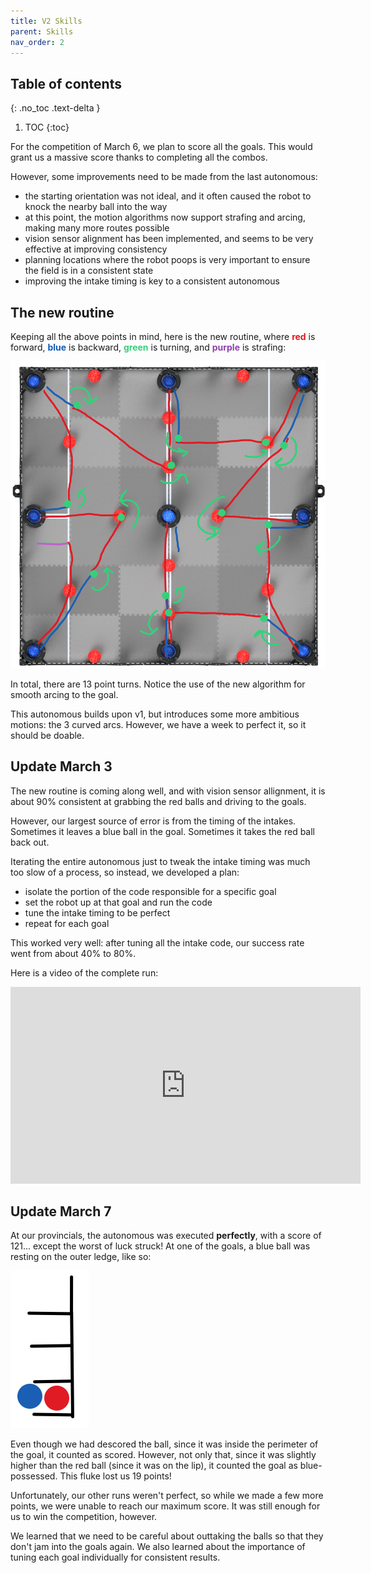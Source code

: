 ```yaml
---
title: V2 Skills
parent: Skills
nav_order: 2
---
```


<!-- prettier-ignore-start -->
## Table of contents
{: .no_toc .text-delta }
1. TOC 
{:toc}

<!-- prettier-ignore-end -->

For the competition of March 6, we plan to score all the goals. This would grant
us a massive score thanks to completing all the combos.

However, some improvements need to be made from the last autonomous:

- the starting orientation was not ideal, and it often caused the robot to knock
  the nearby ball into the way
- at this point, the motion algorithms now support strafing and arcing, making
  many more routes possible
- vision sensor alignment has been implemented, and seems to be very effective
  at improving consistency
- planning locations where the robot poops is very important to ensure the field
  is in a consistent state
- improving the intake timing is key to a consistent autonomous

## The new routine

Keeping all the above points in mind, here is the new routine, where
<span style="color: #e11720; font-weight: bold">red</span> is forward,
<span style="color: #135bb5; font-weight: bold">blue</span> is backward,
<span style="color: #34d07a; font-weight: bold">green</span> is turning, and
<span style="color: #9141ac; font-weight: bold">purple</span> is strafing:

![](images/skills-v2.png)

In total, there are 13 point turns. Notice the use of the new algorithm for
smooth arcing to the goal.

This autonomous builds upon v1, but introduces some more ambitious motions: the
3 curved arcs. However, we have a week to perfect it, so it should be doable.

## Update March 3

The new routine is coming along well, and with vision sensor allignment, it is
about 90% consistent at grabbing the red balls and driving to the goals.

However, our largest source of error is from the timing of the intakes.
Sometimes it leaves a blue ball in the goal. Sometimes it takes the red ball
back out.

Iterating the entire autonomous just to tweak the intake timing was much too
slow of a process, so instead, we developed a plan:

- isolate the portion of the code responsible for a specific goal
- set the robot up at that goal and run the code
- tune the intake timing to be perfect
- repeat for each goal

This worked very well: after tuning all the intake code, our success rate went
from about 40% to 80%.

Here is a video of the complete run:

<iframe width="560" height="315" src="https://www.youtube-nocookie.com/embed/ph_FwYNPAbk" title="YouTube video player" frameborder="0" allow="accelerometer; autoplay; clipboard-write; encrypted-media; gyroscope; picture-in-picture" allowfullscreen></iframe><br>

## Update March 7

At our provincials, the autonomous was executed **perfectly**, with a score of
121... except the worst of luck struck! At one of the goals, a blue ball was
resting on the outer ledge, like so:

![](images/ball-stuck.png)

Even though we had descored the ball, since it was inside the perimeter of the
goal, it counted as scored. However, not only that, since it was slightly higher
than the red ball (since it was on the lip), it counted the goal as
blue-possessed. This fluke lost us 19 points!

Unfortunately, our other runs weren't perfect, so while we made a few more
points, we were unable to reach our maximum score. It was still enough for us to
win the competition, however.

We learned that we need to be careful about outtaking the balls so that they
don't jam into the goals again. We also learned about the importance of tuning
each goal individually for consistent results.
